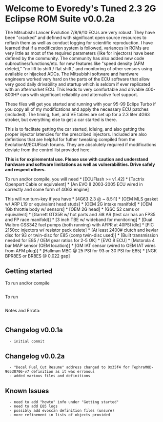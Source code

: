 # Welcome to Evoredy's Tuned 2.3 2G Eclipse ROM Suite v0.0.2a

The Mitsubishi Lancer Evolution 7/8/9/10 ECUs are very robust. They have been "cracked" and defined with significant open source resources to reflash them as well as conduct logging for scientific reproduction. I have learned that if a modification system is followed, variances in ROMs are very little as most of the required parameters (like for injectors) have been defined by the community. The community has also added new code subroutines/functions/etc. for new features like "speed density (AFM delete)," "no lift to shift / flat shift," and monitoring of other sensors using available or hijacked ADCs. The Mitsubishi software and hardware engineers worked very hard on the parts of the ECU software that allow very good daily drivability and startup which is seldom if ever replicated with an aftermarket ECU. This leads to very comfortable and drivable 400-800HP cars with significant reliability and alternative fuel support.     

These files will get you started and running with your 95-99 Eclipe Turbo if you copy all of my modifications and apply the necessary ECU patches (included). The timing, fuel, and VE tables are set up for a 2.3 liter 4G63 stroker, but everything else to get a car started is there.

This is to faclitate getting the car started, idleing, and also getting the proper injector latencies for the prescribed injectors. Included are also definitions that are helpful for futher tweaking compiled from the EvolutionM/ECUFlash forums. They are absolutely required if modifications deviate from the control list provided here. 

__This is for expiremental use. Please use with caution and understand hardware and software limitations as well as vulnerabilities. Drive safely and respect others.__

To run and/or compile, you will need
    * [ECUFlash >= v1.42]
    * [Tactrix Openport Cable or equivalent]
    * [An EVO 8 2003-2005 ECU wired in correctly and some form of 4G63 engine]

This will run turn-key if you have
    * [4G63 2.3 @ ~ 8.5:1]
    * [OEM MLS gasket w/ ARP L19 or equivalent head studs]
    * [OEM 2G intake manifold]
    * [OEM 1Gb throttle body w/ sensors]
    * [OEM 2G head]
    * [GSC S2 cams or equivalent]
    * [Garrett GT35R w/ hot parts and .68 AR (test car has an FP35 and FP race manifold)]
    * [3 inch TBE w/ wideband for monitoring]
    * [Dual Walbro GSS342 fuel pumps (both running) with AFPR at 40PSI idle]
    * [FIC 2150cc injectors w/ resistor pack delete]
    * [At least 2400# clutch and kevlar disc for 93 or twin-disc for E85 (comp twin-disc used)]
    * [Built transmission needed for E85 / OEM gear ratios for 2-5 OK]
    * [EVO 8 ECU]
    * [Motorola 4 bar MAP sensor (OEM location)]
    * [GM IAT sensor (wired to OEM IAT wires from AFM plug)]
    * [Hallman MBC @ 25 PSI for 93 or 30 PSI for E85]
    * [NGK BPR8ES or BR8ES @ 0.022 gap]


## Getting started

To run and/or compile
```

```

To run
```

```

Notes and Errata:

```

```


## Changelog v0.0.1a
```
  - initial commit
```

## Changelog v0.0.2a
```
  - "Decel Fuel Cut Resume" address changed to 0x35f4 for TephraMOD-96530706-v7 definition as it was erronous
  - added various files and definitions
```

## Known Issues
```
  - need to add "howto" info under "Getting started" 
  - need to add E85 logs
  - possibly add evoscan definition files (unsure)
  - more refinement in lists of objects provided 
```
